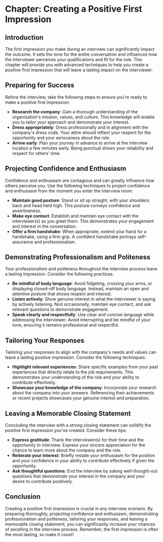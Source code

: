 Chapter: Creating a Positive First Impression
=============================================

Introduction
------------

The first impression you make during an interview can significantly impact the outcome. It sets the tone for the entire conversation and influences how the interviewer perceives your qualifications and fit for the role. This chapter will provide you with advanced techniques to help you create a positive first impression that will leave a lasting impact on the interviewer.

Preparing for Success
---------------------

Before the interview, take the following steps to ensure you're ready to make a positive first impression:

* **Research the company**: Gain a thorough understanding of the organization's mission, values, and culture. This knowledge will enable you to tailor your approach and demonstrate your interest.
* **Dress appropriately**: Dress professionally and in alignment with the company's dress code. Your attire should reflect your respect for the opportunity and your seriousness about the role.
* **Arrive early**: Plan your journey in advance to arrive at the interview location a few minutes early. Being punctual shows your reliability and respect for others' time.

Projecting Confidence and Enthusiasm
------------------------------------

Confidence and enthusiasm are contagious and can greatly influence how others perceive you. Use the following techniques to project confidence and enthusiasm from the moment you enter the interview room:

* **Maintain good posture**: Stand or sit up straight, with your shoulders back and head held high. This posture conveys confidence and assertiveness.
* **Make eye contact**: Establish and maintain eye contact with the interviewer(s) as you greet them. This demonstrates your engagement and interest in the conversation.
* **Offer a firm handshake**: When appropriate, extend your hand for a handshake, using a firm grip. A confident handshake portrays self-assurance and professionalism.

Demonstrating Professionalism and Politeness
--------------------------------------------

Your professionalism and politeness throughout the interview process leave a lasting impression. Consider the following practices:

* **Be mindful of body language**: Avoid fidgeting, crossing your arms, or displaying closed-off body language. Instead, maintain an open and attentive posture that shows respect and interest.
* **Listen actively**: Show genuine interest in what the interviewer is saying by actively listening. Nod occasionally, maintain eye contact, and ask relevant questions to demonstrate engagement.
* **Speak clearly and respectfully**: Use clear and concise language while addressing the interviewer. Avoid interrupting and be mindful of your tone, ensuring it remains professional and respectful.

Tailoring Your Responses
------------------------

Tailoring your responses to align with the company's needs and values can leave a lasting positive impression. Consider the following techniques:

* **Highlight relevant experiences**: Share specific examples from your past experiences that directly relate to the job requirements. This demonstrates your understanding of the role and your ability to contribute effectively.
* **Showcase your knowledge of the company**: Incorporate your research about the company into your answers. Referencing their achievements or recent projects showcases your genuine interest and preparation.

Leaving a Memorable Closing Statement
-------------------------------------

Concluding the interview with a strong closing statement can solidify the positive first impression you've created. Consider these tips:

* **Express gratitude**: Thank the interviewer(s) for their time and the opportunity to interview. Express your sincere appreciation for the chance to learn more about the company and the role.
* **Reiterate your interest**: Briefly restate your enthusiasm for the position and your confidence in your ability to contribute effectively if given the opportunity.
* **Ask thoughtful questions**: End the interview by asking well-thought-out questions that demonstrate your interest in the company and your desire to contribute positively.

Conclusion
----------

Creating a positive first impression is crucial in any interview scenario. By preparing thoroughly, projecting confidence and enthusiasm, demonstrating professionalism and politeness, tailoring your responses, and leaving a memorable closing statement, you can significantly increase your chances of excelling in the interview process. Remember, the first impression is often the most lasting, so make it count!

